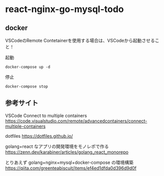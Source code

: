 # react-nginx-go-mysql-todo

## docker

VSCodeのRemote Contetainerを使用する場合は、VSCodeから起動させること！

起動

```
docker-compose up -d
```

停止

```
docker-compose stop
```

## 参考サイト

VSCode Connect to multiple containers
https://code.visualstudio.com/remote/advancedcontainers/connect-multiple-containers

dotfiles
https://dotfiles.github.io/

golang+react なアプリの開発環境をモノレポで作る
https://zenn.dev/karabiner/articles/golang_react_monorepo

とりあえず golang+nginx+mysql+docker-compose の環境構築
https://qiita.com/greenteabiscuit/items/ef4ed1dfda0d396d9d0f
